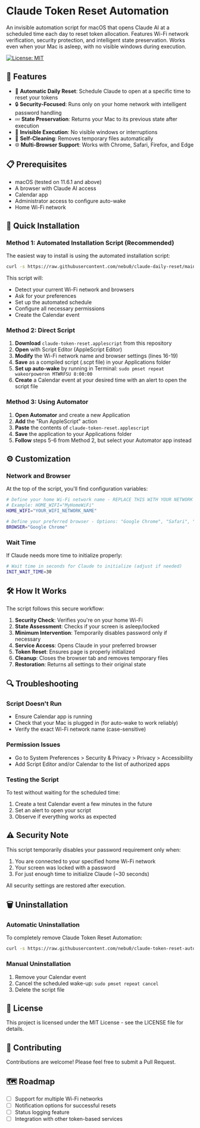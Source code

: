 # Claude Token Reset Automation

An invisible automation script for macOS that opens Claude AI at a scheduled time each day to reset token allocation. Features Wi-Fi network verification, security protection, and intelligent state preservation. Works even when your Mac is asleep, with no visible windows during execution.

[![License: MIT](https://img.shields.io/badge/License-MIT-yellow.svg)](https://opensource.org/licenses/MIT)

## 🌟 Features

- 🔄 **Automatic Daily Reset**: Schedule Claude to open at a specific time to reset your tokens
- 🔒 **Security-Focused**: Runs only on your home network with intelligent password handling
- 💤 **State Preservation**: Returns your Mac to its previous state after execution
- 👻 **Invisible Execution**: No visible windows or interruptions
- 🧹 **Self-Cleaning**: Removes temporary files automatically
- 🌐 **Multi-Browser Support**: Works with Chrome, Safari, Firefox, and Edge

## 📋 Prerequisites

- macOS (tested on 11.6.1 and above)
- A browser with Claude AI access
- Calendar app
- Administrator access to configure auto-wake
- Home Wi-Fi network

## 🚀 Quick Installation

### Method 1: Automated Installation Script (Recommended)

The easiest way to install is using the automated installation script:

```bash
curl -s https://raw.githubusercontent.com/nebu0/claude-daily-reset/main/install.sh | bash
```

This script will:
- Detect your current Wi-Fi network and browsers
- Ask for your preferences
- Set up the automated schedule
- Configure all necessary permissions
- Create the Calendar event

### Method 2: Direct Script

1. **Download** `claude-token-reset.applescript` from this repository
2. **Open** with Script Editor (AppleScript Editor)
3. **Modify** the Wi-Fi network name and browser settings (lines 16-19)
4. **Save** as a compiled script (.scpt file) in your Applications folder
5. **Set up auto-wake** by running in Terminal: `sudo pmset repeat wakeorpoweron MTWRFSU 8:00:00`
6. **Create** a Calendar event at your desired time with an alert to open the script file

### Method 3: Using Automator

1. **Open Automator** and create a new Application
2. **Add** the "Run AppleScript" action
3. **Paste** the contents of `claude-token-reset.applescript`
4. **Save** the application to your Applications folder
5. **Follow** steps 5-6 from Method 2, but select your Automator app instead

## ⚙️ Customization

### Network and Browser

At the top of the script, you'll find configuration variables:

```bash
# Define your home Wi-Fi network name - REPLACE THIS WITH YOUR NETWORK NAME
# Example: HOME_WIFI="MyHomeWiFi"
HOME_WIFI="YOUR_WIFI_NETWORK_NAME"

# Define your preferred browser - Options: "Google Chrome", "Safari", "Firefox", "Microsoft Edge"
BROWSER="Google Chrome"
```

### Wait Time

If Claude needs more time to initialize properly:

```bash
# Wait time in seconds for Claude to initialize (adjust if needed)
INIT_WAIT_TIME=30
```

## 🛠️ How It Works

The script follows this secure workflow:

1. **Security Check**: Verifies you're on your home Wi-Fi
2. **State Assessment**: Checks if your screen is asleep/locked
3. **Minimum Intervention**: Temporarily disables password only if necessary
4. **Service Access**: Opens Claude in your preferred browser
5. **Token Reset**: Ensures page is properly initialized
6. **Cleanup**: Closes the browser tab and removes temporary files
7. **Restoration**: Returns all settings to their original state

## 🔍 Troubleshooting

### Script Doesn't Run
- Ensure Calendar app is running
- Check that your Mac is plugged in (for auto-wake to work reliably)
- Verify the exact Wi-Fi network name (case-sensitive)

### Permission Issues
- Go to System Preferences > Security & Privacy > Privacy > Accessibility
- Add Script Editor and/or Calendar to the list of authorized apps

### Testing the Script
To test without waiting for the scheduled time:
1. Create a test Calendar event a few minutes in the future
2. Set an alert to open your script
3. Observe if everything works as expected

## ⚠️ Security Note

This script temporarily disables your password requirement only when:
1. You are connected to your specified home Wi-Fi network
2. Your screen was locked with a password
3. For just enough time to initialize Claude (~30 seconds)

All security settings are restored after execution.

## 🗑️ Uninstallation

### Automatic Uninstallation
To completely remove Claude Token Reset Automation:

```bash
curl -s https://raw.githubusercontent.com/nebu0/claude-token-reset-automation/main/uninstall.sh | bash
```

### Manual Uninstallation
1. Remove your Calendar event
2. Cancel the scheduled wake-up: `sudo pmset repeat cancel`
3. Delete the script file

## 📄 License

This project is licensed under the MIT License - see the LICENSE file for details.

## 🤝 Contributing

Contributions are welcome! Please feel free to submit a Pull Request.

## 🗺️ Roadmap

- [ ] Support for multiple Wi-Fi networks
- [ ] Notification options for successful resets
- [ ] Status logging feature
- [ ] Integration with other token-based services
